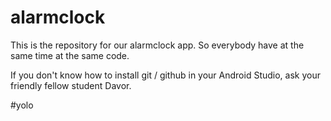 # alarmclock
This is the repository for our alarmclock app. So everybody have at the same time at the same code.

If you don't know how to install git / github in your Android Studio, ask your friendly fellow student Davor.


#yolo

